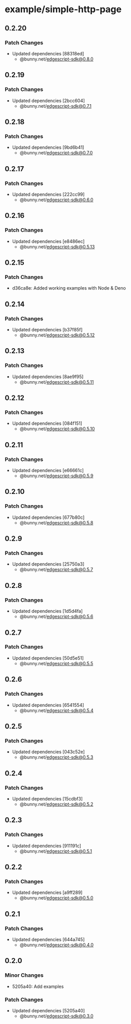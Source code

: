 # example/simple-http-page

## 0.2.20

### Patch Changes

- Updated dependencies [88318ed]
  - @bunny.net/edgescript-sdk@0.8.0

## 0.2.19

### Patch Changes

- Updated dependencies [2bcc604]
  - @bunny.net/edgescript-sdk@0.7.1

## 0.2.18

### Patch Changes

- Updated dependencies [9bd6b41]
  - @bunny.net/edgescript-sdk@0.7.0

## 0.2.17

### Patch Changes

- Updated dependencies [222cc99]
  - @bunny.net/edgescript-sdk@0.6.0

## 0.2.16

### Patch Changes

- Updated dependencies [e8486ec]
  - @bunny.net/edgescript-sdk@0.5.13

## 0.2.15

### Patch Changes

- d36ca8e: Added working examples with Node & Deno

## 0.2.14

### Patch Changes

- Updated dependencies [b37f85f]
  - @bunny.net/edgescript-sdk@0.5.12

## 0.2.13

### Patch Changes

- Updated dependencies [8ae9f95]
  - @bunny.net/edgescript-sdk@0.5.11

## 0.2.12

### Patch Changes

- Updated dependencies [084f151]
  - @bunny.net/edgescript-sdk@0.5.10

## 0.2.11

### Patch Changes

- Updated dependencies [e66661c]
  - @bunny.net/edgescript-sdk@0.5.9

## 0.2.10

### Patch Changes

- Updated dependencies [677b80c]
  - @bunny.net/edgescript-sdk@0.5.8

## 0.2.9

### Patch Changes

- Updated dependencies [25750a3]
  - @bunny.net/edgescript-sdk@0.5.7

## 0.2.8

### Patch Changes

- Updated dependencies [1d5d4fa]
  - @bunny.net/edgescript-sdk@0.5.6

## 0.2.7

### Patch Changes

- Updated dependencies [50d5e51]
  - @bunny.net/edgescript-sdk@0.5.5

## 0.2.6

### Patch Changes

- Updated dependencies [6541554]
  - @bunny.net/edgescript-sdk@0.5.4

## 0.2.5

### Patch Changes

- Updated dependencies [043c52e]
  - @bunny.net/edgescript-sdk@0.5.3

## 0.2.4

### Patch Changes

- Updated dependencies [15cdbf3]
  - @bunny.net/edgescript-sdk@0.5.2

## 0.2.3

### Patch Changes

- Updated dependencies [911191c]
  - @bunny.net/edgescript-sdk@0.5.1

## 0.2.2

### Patch Changes

- Updated dependencies [a9ff289]
  - @bunny.net/edgescript-sdk@0.5.0

## 0.2.1

### Patch Changes

- Updated dependencies [644a745]
  - @bunny.net/edgescript-sdk@0.4.0

## 0.2.0

### Minor Changes

- 5205a40: Add examples

### Patch Changes

- Updated dependencies [5205a40]
  - @bunny.net/edgescript-sdk@0.3.0
